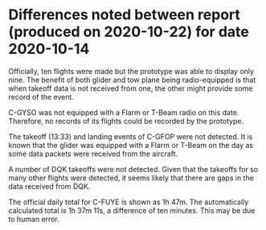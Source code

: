 # Differences noted between report (produced on 2020-10-22) for date 2020-10-14

Officially, ten flights were made but the prototype was able to display only
nine. The benefit of both glider and tow plane being radio-equipped is that
when takeoff data is not received from one, the other might provide some
record of the event.

C-GYSO was not equipped with a Flarm or T-Beam radio on this date. Therefore,
no records of its flights could be recorded by the prototype.

The takeoff (13:33) and landing events of C-GFOP were not detected. It is known
that the glider was equipped with a Flarm or T-Beam on the day as some data
packets were received from the aircraft.

A number of DQK takeoffs were not detected. Given that the takeoffs for so many
other flights were detected, it seems likely that there are gaps in the data
received from DQK.

The official daily total for C-FUYE is shown as 1h 47m. The automatically
calculated total is 1h 37m 11s, a difference of ten minutes. This may be due to
human error.
